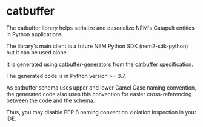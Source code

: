 # catbuffer

The catbuffer library helps serialize and deserialize NEM's Catapult entities in Python applications. 

The library's main client is a future NEM Python SDK (nem2-sdk-python) but it can be used alone.
 
It is generated using [catbuffer-generators](https://github.com/nemtech/catbuffer-generators) from the [catbuffer](https://github.com/nemtech/catbuffer) specification. 

The generated code is in Python version >= 3.7.

As catbuffer schema uses upper and lower Camel Case naming convention, the generated code also uses this convention for easier cross-referencing between the code and the schema.

Thus, you may disable PEP 8 naming convention violation inspection in your IDE.

